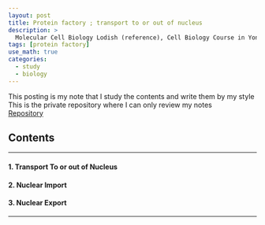 ```yaml
---
layout: post
title: Protein factory ; transport to or out of nucleus
description: >
  Molecular Cell Biology Lodish (reference), Cell Biology Course in Yonsei (reference)
tags: [protein factory]
use_math: true
categories:
  - study
  - biology
---
```

This posting is my note that I study the contents and write them by my style <br>
This is the private repository where I can only review my notes<br>
[Repository](https://github.com/hyun-jin891/hidden-post-hyunjin891-github-blog/blob/master/_posts/study/biology/2022-08-31-protein-factory-;-transport-to-nucleus.md)

## Contents
------
#### 1. Transport To or out of Nucleus
#### 2. Nuclear Import
#### 3. Nuclear Export
-----
